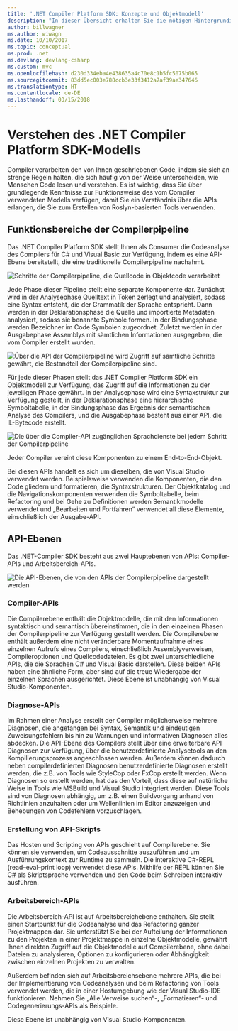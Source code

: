 ```yaml
---
title: '.NET Compiler Platform SDK: Konzepte und Objektmodell'
description: "In dieser Übersicht erhalten Sie die nötigen Hintergrundinformationen, damit Sie effektiv mit dem .NET Compiler SDK arbeiten können. Erfahren Sie mehr über API-Ebenen, die wichtigsten beteiligten Typen und das gesamte Objektmodell."
author: billwagner
ms.author: wiwagn
ms.date: 10/10/2017
ms.topic: conceptual
ms.prod: .net
ms.devlang: devlang-csharp
ms.custom: mvc
ms.openlocfilehash: d230d334eba4e438635a4c70e8c1b5fc5075b065
ms.sourcegitcommit: 83dd5ec003e788ccb3e33f3412a7af39ae347646
ms.translationtype: HT
ms.contentlocale: de-DE
ms.lasthandoff: 03/15/2018
---
```

# <a name="understand-the-net-compiler-platform-sdk-model"></a>Verstehen des .NET Compiler Platform SDK-Modells

Compiler verarbeiten den von Ihnen geschriebenen Code, indem sie sich an strenge Regeln halten, die sich häufig von der Weise unterscheiden, wie Menschen Code lesen und verstehen. Es ist wichtig, dass Sie über grundlegende Kenntnisse zur Funktionsweise des vom Compiler verwendeten Modells verfügen, damit Sie ein Verständnis über die APIs erlangen, die Sie zum Erstellen von Roslyn-basierten Tools verwenden. 

## <a name="compiler-pipeline-functional-areas"></a>Funktionsbereiche der Compilerpipeline

Das .NET Compiler Platform SDK stellt Ihnen als Consumer die Codeanalyse des Compilers für C# und Visual Basic zur Verfügung, indem es eine API-Ebene bereitstellt, die eine traditionelle Compilerpipeline nachahmt.

![Schritte der Compilerpipeline, die Quellcode in Objektcode verarbeitet](media/compiler-pipeline.png)

Jede Phase dieser Pipeline stellt eine separate Komponente dar. Zunächst wird in der Analysephase Quelltext in Token zerlegt und analysiert, sodass eine Syntax entsteht, die der Grammatik der Sprache entspricht. Dann werden in der Deklarationsphase die Quelle und importierte Metadaten analysiert, sodass sie benannte Symbole formen. In der Bindungsphase werden Bezeichner im Code Symbolen zugeordnet. Zuletzt werden in der Ausgabephase Assemblys mit sämtlichen Informationen ausgegeben, die vom Compiler erstellt wurden.

![Über die API der Compilerpipeline wird Zugriff auf sämtliche Schritte gewährt, die Bestandteil der Compilerpipeline sind.](media/compiler-pipeline-api.png)

Für jede dieser Phasen stellt das .NET Compiler Platform SDK ein Objektmodell zur Verfügung, das Zugriff auf die Informationen zu der jeweiligen Phase gewährt. In der Analysephase wird eine Syntaxstruktur zur Verfügung gestellt, in der Deklarationsphase eine hierarchische Symboltabelle, in der Bindungsphase das Ergebnis der semantischen Analyse des Compilers, und die Ausgabephase besteht aus einer API, die IL-Bytecode erstellt.

![Die über die Compiler-API zugänglichen Sprachdienste bei jedem Schritt der Compilerpipeline](media/compiler-pipeline-lang-svc.png)

Jeder Compiler vereint diese Komponenten zu einem End-to-End-Objekt.

Bei diesen APIs handelt es sich um dieselben, die von Visual Studio verwendet werden. Beispielsweise verwenden die Komponenten, die den Code gliedern und formatieren, die Syntaxstrukturen. Der Objektkatalog und die Navigationskomponenten verwenden die Symboltabelle, beim Refactoring und bei Gehe zu Definitionen werden Semantikmodelle verwendet und „Bearbeiten und Fortfahren“ verwendet all diese Elemente, einschließlich der Ausgabe-API. 

## <a name="api-layers"></a>API-Ebenen

Das .NET-Compiler SDK besteht aus zwei Hauptebenen von APIs: Compiler-APIs und Arbeitsbereich-APIs.

![Die API-Ebenen, die von den APIs der Compilerpipeline dargestellt werden](media/api-layers.png)

### <a name="compiler-apis"></a>Compiler-APIs

Die Compilerebene enthält die Objektmodelle, die mit den Informationen syntaktisch und semantisch übereinstimmen, die in den einzelnen Phasen der Compilerpipeline zur Verfügung gestellt werden. Die Compilerebene enthält außerdem eine nicht veränderbare Momentaufnahme eines einzelnen Aufrufs eines Compilers, einschließlich Assemblyverweisen, Compileroptionen und Quellcodedateien. Es gibt zwei unterschiedliche APIs, die die Sprachen C# und Visual Basic darstellen. Diese beiden APIs haben eine ähnliche Form, aber sind auf die treue Wiedergabe der einzelnen Sprachen ausgerichtet. Diese Ebene ist unabhängig von Visual Studio-Komponenten.

### <a name="diagnostic-apis"></a>Diagnose-APIs

Im Rahmen einer Analyse erstellt der Compiler möglicherweise mehrere Diagnosen, die angefangen bei Syntax, Semantik und eindeutigen Zuweisungsfehlern bis hin zu Warnungen und informativen Diagnosen alles abdecken. Die API-Ebene des Compilers stellt über eine erweiterbare API Diagnosen zur Verfügung, über die benutzerdefinierte Analysetools an den Kompilierungsprozess angeschlossen werden. Außerdem können dadurch neben compilerdefinierten Diagnosen benutzerdefinierte Diagnosen erstellt werden, die z.B. von Tools wie StyleCop oder FxCop erstellt werden. Wenn Diagnosen so erstellt werden, hat das den Vorteil, dass diese auf natürliche Weise in Tools wie MSBuild und Visual Studio integriert werden. Diese Tools sind von Diagnosen abhängig, um z.B. einen Buildvorgang anhand von Richtlinien anzuhalten oder um Wellenlinien im Editor anzuzeigen und Behebungen von Codefehlern vorzuschlagen.

### <a name="scripting-apis"></a>Erstellung von API-Skripts

Das Hosten und Scripting von APIs geschieht auf Compilerebene. Sie können sie verwenden, um Codeausschnitte auszuführen und um Ausführungskontext zur Runtime zu sammeln.
Die interaktive C#-REPL (read–eval–print loop) verwendet diese APIs. Mithilfe der REPL können Sie C# als Skriptsprache verwenden und den Code beim Schreiben interaktiv ausführen.

### <a name="workspaces-apis"></a>Arbeitsbereich-APIs

Die Arbeitsbereich-API ist auf Arbeitsbereichebene enthalten. Sie stellt einen Startpunkt für die Codeanalyse und das Refactoring ganzer Projektmappen dar. Sie unterstützt Sie bei der Aufteilung der Informationen zu den Projekten in einer Projektmappe in einzelne Objektmodelle, gewährt Ihnen direkten Zugriff auf die Objektmodelle auf Compilerebene, ohne dabei Dateien zu analysieren, Optionen zu konfigurieren oder Abhängigkeit zwischen einzelnen Projekten zu verwalten.

Außerdem befinden sich auf Arbeitsbereichsebene mehrere APIs, die bei der Implementierung von Codeanalysen und beim Refactoring von Tools verwendet werden, die in einer Hostumgebung wie der Visual Studio-IDE funktionieren. Nehmen Sie „Alle Verweise suchen“-, „Formatieren“- und Codegenerierungs-APIs als Beispiele.

Diese Ebene ist unabhängig von Visual Studio-Komponenten.
